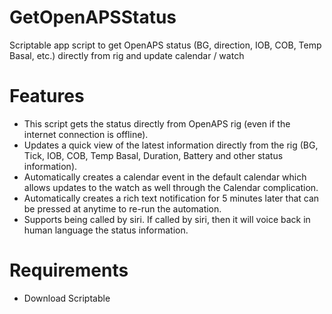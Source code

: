 # GetOpenAPSStatus
Scriptable app script to get OpenAPS status (BG, direction, IOB, COB, Temp Basal, etc.) directly from rig and update calendar / watch

# Features
* This script gets the status directly from OpenAPS rig (even if the internet connection is offline).
* Updates a quick view of the latest information directly from the rig (BG, Tick, IOB, COB, Temp Basal, Duration, Battery and other status information).
* Automatically creates a calendar event in the default calendar which allows updates to the watch as well through the Calendar complication.
* Automatically creates a rich text notification for 5 minutes later that can be pressed at anytime to re-run the automation.
* Supports being called by siri. If called by siri, then it will voice back in human language the status information.

# Requirements
* Download Scriptable

